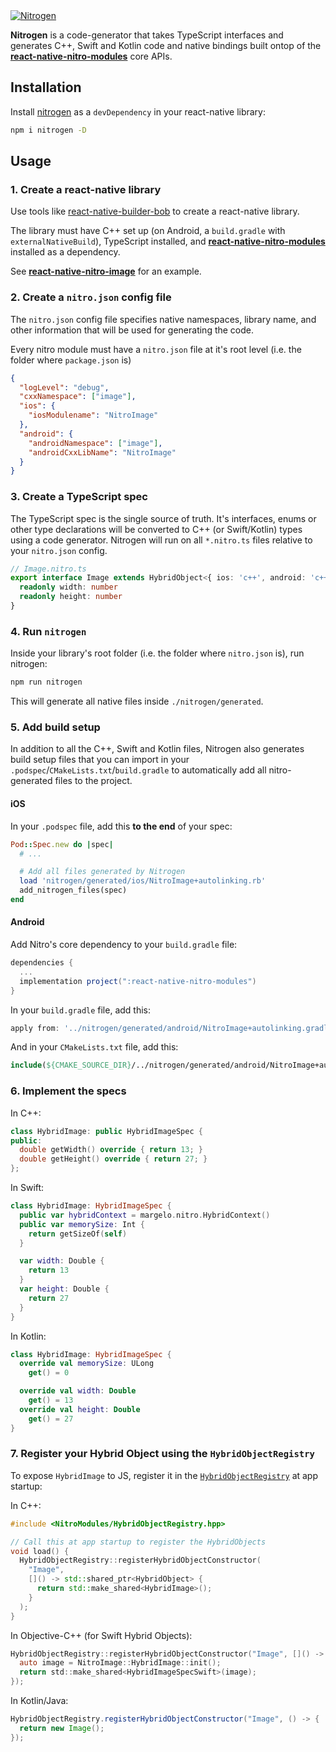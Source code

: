 <a href="https://margelo.io">
  <picture>
    <source media="(prefers-color-scheme: dark)" srcset="../../docs/img/banner-nitrogen-dark.png" />
    <source media="(prefers-color-scheme: light)" srcset="../../docs/img/banner-nitrogen-light.png" />
    <img alt="Nitrogen" src="../../docs/img/banner-nitrogen-light.png" />
  </picture>
</a>

<br />

**Nitrogen** is a code-generator that takes TypeScript interfaces and generates C++, Swift and Kotlin code and native bindings built ontop of the [**react-native-nitro-modules**](../react-native-nitro-modules/) core APIs.

## Installation

Install [nitrogen](https://npmjs.org/nitrogen) as a `devDependency` in your react-native library:
```sh
npm i nitrogen -D
```

## Usage

### 1. Create a react-native library

Use tools like [react-native-builder-bob](https://github.com/callstack/react-native-builder-bob) to create a react-native library.

The library must have C++ set up (on Android, a `build.gradle` with `externalNativeBuild`), TypeScript installed, and [**react-native-nitro-modules**](../react-native-nitro-modules/) installed as a dependency.

See [**react-native-nitro-image**](../react-native-nitro-image/) for an example.

### 2. Create a `nitro.json` config file

The `nitro.json` config file specifies native namespaces, library name, and other information that will be used for generating the code.

Every nitro module must have a `nitro.json` file at it's root level (i.e. the folder where `package.json` is)

```json
{
  "logLevel": "debug",
  "cxxNamespace": ["image"],
  "ios": {
    "iosModulename": "NitroImage"
  },
  "android": {
    "androidNamespace": ["image"],
    "androidCxxLibName": "NitroImage"
  }
}
```

### 3. Create a TypeScript spec

The TypeScript spec is the single source of truth. It's interfaces, enums or other type declarations will be converted to C++ (or Swift/Kotlin) types using a code generator. Nitrogen will run on all `*.nitro.ts` files relative to your `nitro.json` config.

```ts
// Image.nitro.ts
export interface Image extends HybridObject<{ ios: 'c++', android: 'c++' }> {
  readonly width: number
  readonly height: number
}
```

### 4. Run `nitrogen`

Inside your library's root folder (i.e. the folder where `nitro.json` is), run nitrogen:

```sh
npm run nitrogen
```

This will generate all native files inside `./nitrogen/generated`.

### 5. Add build setup

In addition to all the C++, Swift and Kotlin files, Nitrogen also generates build setup files that you can import in your `.podspec`/`CMakeLists.txt`/`build.gradle` to automatically add all nitro-generated files to the project.

#### iOS

In your `.podspec` file, add this **to the end** of your spec:

```ruby
Pod::Spec.new do |spec|
  # ...

  # Add all files generated by Nitrogen
  load 'nitrogen/generated/ios/NitroImage+autolinking.rb'
  add_nitrogen_files(spec)
end
```

#### Android

Add Nitro's core dependency to your `build.gradle` file:

```gradle
dependencies {
  ...
  implementation project(":react-native-nitro-modules")
}
```

In your `build.gradle` file, add this:

```gradle
apply from: '../nitrogen/generated/android/NitroImage+autolinking.gradle'
```

And in your `CMakeLists.txt` file, add this:

```cmake
include(${CMAKE_SOURCE_DIR}/../nitrogen/generated/android/NitroImage+autolinking.cmake)
```

### 6. Implement the specs

In C++:

```cpp
class HybridImage: public HybridImageSpec {
public:
  double getWidth() override { return 13; }
  double getHeight() override { return 27; }
};
```

In Swift:

```swift
class HybridImage: HybridImageSpec {
  public var hybridContext = margelo.nitro.HybridContext()
  public var memorySize: Int {
    return getSizeOf(self)
  }

  var width: Double {
    return 13
  }
  var height: Double {
    return 27
  }
}
```

In Kotlin:

```kotlin
class HybridImage: HybridImageSpec {
  override val memorySize: ULong
    get() = 0

  override val width: Double
    get() = 13
  override val height: Double
    get() = 27
}
```

### 7. Register your Hybrid Object using the `HybridObjectRegistry`

To expose `HybridImage` to JS, register it in the [`HybridObjectRegistry`](../react-native-nitro-modules/cpp/registry/HybridObjectRegistry.hpp) at app startup:

In C++:

```cpp
#include <NitroModules/HybridObjectRegistry.hpp>

// Call this at app startup to register the HybridObjects
void load() {
  HybridObjectRegistry::registerHybridObjectConstructor(
    "Image",
    []() -> std::shared_ptr<HybridObject> {
      return std::make_shared<HybridImage>();
    }
  );
}
```

In Objective-C++ (for Swift Hybrid Objects):

```mm
HybridObjectRegistry::registerHybridObjectConstructor("Image", []() -> std::shared_ptr<HybridObject> {
  auto image = NitroImage::HybridImage::init();
  return std::make_shared<HybridImageSpecSwift>(image);
});
```

In Kotlin/Java:

```java
HybridObjectRegistry.registerHybridObjectConstructor("Image", () -> {
  return new Image();
});
```
